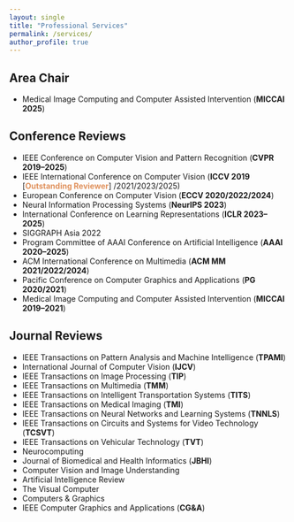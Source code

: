 ```yaml
---
layout: single
title: "Professional Services"
permalink: /services/
author_profile: true
---
```


## Area Chair
- Medical Image Computing and Computer Assisted Intervention (**MICCAI 2025**)        

## Conference Reviews
- IEEE Conference on Computer Vision and Pattern Recognition (**CVPR 2019–2025**)     
- IEEE International Conference on Computer Vision (**ICCV 2019** [<span style="color:#e0915c;"><b>Outstanding Reviewer</b></span>] /2021/2023/2025)          
- European Conference on Computer Vision (**ECCV 2020/2022/2024**)        
- Neural Information Processing Systems (**NeurIPS 2023**)       
- International Conference on Learning Representations (**ICLR 2023–2025**)        
- SIGGRAPH Asia 2022       
- Program Committee of AAAI Conference on Artificial Intelligence (**AAAI 2020–2025**)         
- ACM International Conference on Multimedia (**ACM MM 2021/2022/2024**)        
- Pacific Conference on Computer Graphics and Applications (**PG 2020/2021**)       
- Medical Image Computing and Computer Assisted Intervention (**MICCAI 2019–2021**)       

## Journal Reviews
- IEEE Transactions on Pattern Analysis and Machine Intelligence (**TPAMI**)     
- International Journal of Computer Vision (**IJCV**)     
- IEEE Transactions on Image Processing (**TIP**)         
- IEEE Transactions on Multimedia (**TMM**)      
- IEEE Transactions on Intelligent Transportation Systems (**TITS**)       
- IEEE Transactions on Medical Imaging (**TMI**)     
- IEEE Transactions on Neural Networks and Learning Systems (**TNNLS**)      
- IEEE Transactions on Circuits and Systems for Video Technology (**TCSVT**)      
- IEEE Transactions on Vehicular Technology (**TVT**)    
- Neurocomputing   
- Journal of Biomedical and Health Informatics (**JBHI**)   
- Computer Vision and Image Understanding     
- Artificial Intelligence Review     
- The Visual Computer     
- Computers & Graphics      
- IEEE Computer Graphics and Applications (**CG&A**)        

